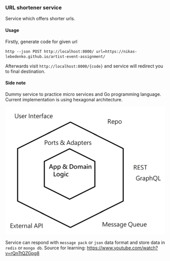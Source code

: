 ### URL shortener service

Service which offers shorter urls. 

#### Usage

Firstly, generate code for given url

```
http --json POST http://localhost:8000/ url=https://nikas-lebedenko.github.io/artist-event-assignment/
```

Afterwards visit `http://localhost:8000/{code}` and service will redirect you to final destination.


#### Side note
   
Dummy service to practice micro services and Go programming language. 
Current implementation is using hexagonal architecture.

![](./hexagonl-architecture.png)

Service can respond with `message pack` or `json` data format and store data in `redis` or `mongo db`.
Source for learning: https://www.youtube.com/watch?v=rQnTtQZGpg8  